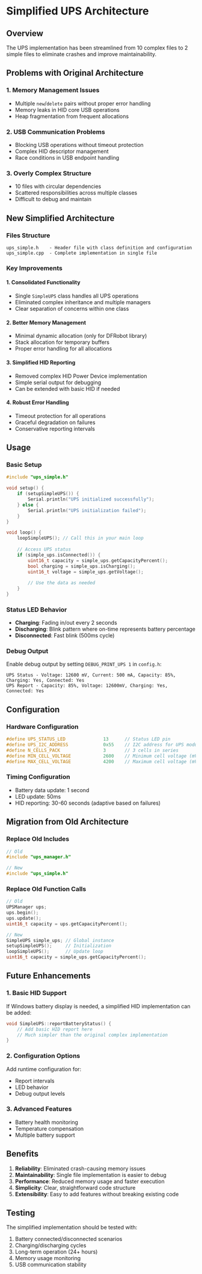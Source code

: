 # Simplified UPS Architecture

## Overview

The UPS implementation has been streamlined from 10 complex files to 2 simple files to eliminate crashes and improve maintainability.

## Problems with Original Architecture

### 1. **Memory Management Issues**
- Multiple `new`/`delete` pairs without proper error handling
- Memory leaks in HID core USB operations
- Heap fragmentation from frequent allocations

### 2. **USB Communication Problems**
- Blocking USB operations without timeout protection
- Complex HID descriptor management
- Race conditions in USB endpoint handling

### 3. **Overly Complex Structure**
- 10 files with circular dependencies
- Scattered responsibilities across multiple classes
- Difficult to debug and maintain

## New Simplified Architecture

### Files Structure
```
ups_simple.h    - Header file with class definition and configuration
ups_simple.cpp  - Complete implementation in single file
```

### Key Improvements

#### 1. **Consolidated Functionality**
- Single `SimpleUPS` class handles all UPS operations
- Eliminated complex inheritance and multiple managers
- Clear separation of concerns within one class

#### 2. **Better Memory Management**
- Minimal dynamic allocation (only for DFRobot library)
- Stack allocation for temporary buffers
- Proper error handling for all allocations

#### 3. **Simplified HID Reporting**
- Removed complex HID Power Device implementation
- Simple serial output for debugging
- Can be extended with basic HID if needed

#### 4. **Robust Error Handling**
- Timeout protection for all operations
- Graceful degradation on failures
- Conservative reporting intervals

## Usage

### Basic Setup
```cpp
#include "ups_simple.h"

void setup() {
    if (setupSimpleUPS()) {
        Serial.println("UPS initialized successfully");
    } else {
        Serial.println("UPS initialization failed");
    }
}

void loop() {
    loopSimpleUPS(); // Call this in your main loop
    
    // Access UPS status
    if (simple_ups.isConnected()) {
        uint16_t capacity = simple_ups.getCapacityPercent();
        bool charging = simple_ups.isCharging();
        uint16_t voltage = simple_ups.getVoltage();
        
        // Use the data as needed
    }
}
```

### Status LED Behavior
- **Charging**: Fading in/out every 2 seconds
- **Discharging**: Blink pattern where on-time represents battery percentage
- **Disconnected**: Fast blink (500ms cycle)

### Debug Output
Enable debug output by setting `DEBUG_PRINT_UPS 1` in `config.h`:
```
UPS Status - Voltage: 12600 mV, Current: 500 mA, Capacity: 85%, Charging: Yes, Connected: Yes
UPS Report - Capacity: 85%, Voltage: 12600mV, Charging: Yes, Connected: Yes
```

## Configuration

### Hardware Configuration
```cpp
#define UPS_STATUS_LED              13      // Status LED pin
#define UPS_I2C_ADDRESS             0x55    // I2C address for UPS module
#define N_CELLS_PACK                3       // 3 cells in series
#define MIN_CELL_VOLTAGE            2600    // Minimum cell voltage (mV)
#define MAX_CELL_VOLTAGE            4200    // Maximum cell voltage (mV)
```

### Timing Configuration
- Battery data update: 1 second
- LED update: 50ms
- HID reporting: 30-60 seconds (adaptive based on failures)

## Migration from Old Architecture

### Replace Old Includes
```cpp
// Old
#include "ups_manager.h"

// New
#include "ups_simple.h"
```

### Replace Old Function Calls
```cpp
// Old
UPSManager ups;
ups.begin();
ups.update();
uint16_t capacity = ups.getCapacityPercent();

// New
SimpleUPS simple_ups; // Global instance
setupSimpleUPS();     // Initialization
loopSimpleUPS();      // Update loop
uint16_t capacity = simple_ups.getCapacityPercent();
```

## Future Enhancements

### 1. **Basic HID Support**
If Windows battery display is needed, a simplified HID implementation can be added:
```cpp
void SimpleUPS::reportBatteryStatus() {
    // Add basic HID report here
    // Much simpler than the original complex implementation
}
```

### 2. **Configuration Options**
Add runtime configuration for:
- Report intervals
- LED behavior
- Debug output levels

### 3. **Advanced Features**
- Battery health monitoring
- Temperature compensation
- Multiple battery support

## Benefits

1. **Reliability**: Eliminated crash-causing memory issues
2. **Maintainability**: Single file implementation is easier to debug
3. **Performance**: Reduced memory usage and faster execution
4. **Simplicity**: Clear, straightforward code structure
5. **Extensibility**: Easy to add features without breaking existing code

## Testing

The simplified implementation should be tested with:
1. Battery connected/disconnected scenarios
2. Charging/discharging cycles
3. Long-term operation (24+ hours)
4. Memory usage monitoring
5. USB communication stability
